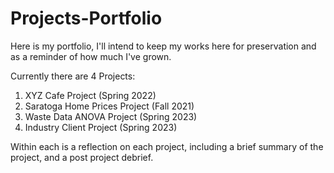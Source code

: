 # Projects-Portfolio
Here is my portfolio, I'll intend to keep my works here for preservation and as a reminder of how much I've grown.

Currently there are 4 Projects:
1. XYZ Cafe Project (Spring 2022)
2. Saratoga Home Prices Project (Fall 2021)
3. Waste Data ANOVA Project (Spring 2023)
4. Industry Client Project (Spring 2023)

Within each is a reflection on each project, including a brief summary of the project, and a post project debrief.
